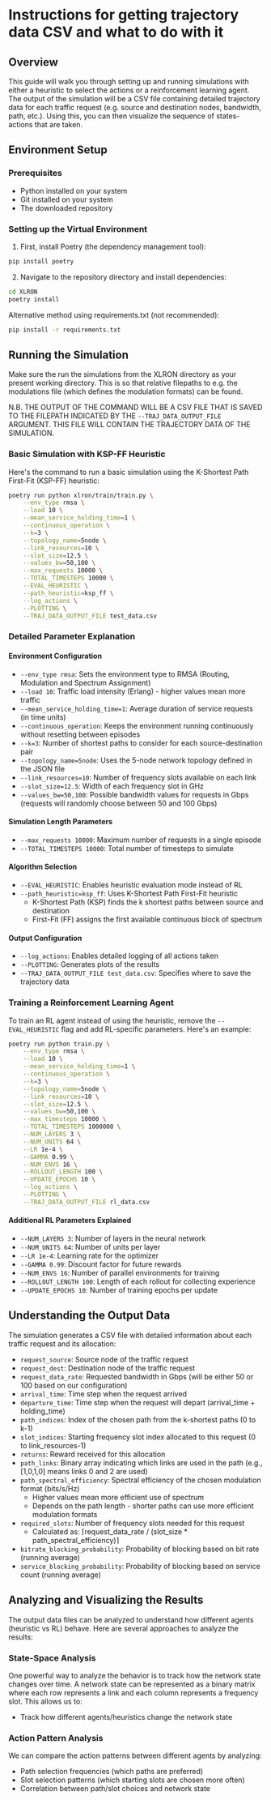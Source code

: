 # Instructions for getting trajectory data CSV and what to do with it


## Overview
This guide will walk you through setting up and running simulations with either a heuristic to select the actions or a reinforcement learning agent. The output of the simulation will be a CSV file containing detailed trajectory data for each traffic request (e.g. source and destination nodes, bandwidth, path, etc.). Using this, you can then visualize the sequence of states-actions that are taken.

## Environment Setup

### Prerequisites
- Python installed on your system
- Git installed on your system
- The downloaded repository

### Setting up the Virtual Environment

1. First, install Poetry (the dependency management tool):
```bash
pip install poetry
```

2. Navigate to the repository directory and install dependencies:
```bash
cd XLRON
poetry install
```

Alternative method using requirements.txt (not recommended):
```bash
pip install -r requirements.txt
```

## Running the Simulation

Make sure the run the simulations from the XLRON directory as your present working directory. This is so that relative filepaths to e.g. the modulations file (which defines the modulation formats) can be found.

N.B. THE OUTPUT OF THE COMMAND WILL BE A CSV FILE THAT IS SAVED TO THE FILEPATH INDICATED BY THE `--TRAJ_DATA_OUTPUT_FILE` ARGUMENT. THIS FILE WILL CONTAIN THE TRAJECTORY DATA OF THE SIMULATION.

### Basic Simulation with KSP-FF Heuristic
Here's the command to run a basic simulation using the K-Shortest Path First-Fit (KSP-FF) heuristic:

```bash
poetry run python xlron/train/train.py \
    --env_type rmsa \
    --load 10 \
    --mean_service_holding_time=1 \
    --continuous_operation \
    --k=3 \
    --topology_name=5node \
    --link_resources=10 \
    --slot_size=12.5 \
    --values_bw=50,100 \
    --max_requests 10000 \
    --TOTAL_TIMESTEPS 10000 \
    --EVAL_HEURISTIC \
    --path_heuristic=ksp_ff \
    --log_actions \
    --PLOTTING \
    --TRAJ_DATA_OUTPUT_FILE test_data.csv
```

### Detailed Parameter Explanation

#### Environment Configuration
- `--env_type rmsa`: Sets the environment type to RMSA (Routing, Modulation and Spectrum Assignment)
- `--load 10`: Traffic load intensity (Erlang) - higher values mean more traffic
- `--mean_service_holding_time=1`: Average duration of service requests (in time units)
- `--continuous_operation`: Keeps the environment running continuously without resetting between episodes
- `--k=3`: Number of shortest paths to consider for each source-destination pair
- `--topology_name=5node`: Uses the 5-node network topology defined in the JSON file
- `--link_resources=10`: Number of frequency slots available on each link
- `--slot_size=12.5`: Width of each frequency slot in GHz
- `--values_bw=50,100`: Possible bandwidth values for requests in Gbps (requests will randomly choose between 50 and 100 Gbps)

#### Simulation Length Parameters
- `--max_requests 10000`: Maximum number of requests in a single episode
- `--TOTAL_TIMESTEPS 10000`: Total number of timesteps to simulate

#### Algorithm Selection
- `--EVAL_HEURISTIC`: Enables heuristic evaluation mode instead of RL
- `--path_heuristic=ksp_ff`: Uses K-Shortest Path First-Fit heuristic
  - K-Shortest Path (KSP) finds the k shortest paths between source and destination
  - First-Fit (FF) assigns the first available continuous block of spectrum

#### Output Configuration
- `--log_actions`: Enables detailed logging of all actions taken
- `--PLOTTING`: Generates plots of the results
- `--TRAJ_DATA_OUTPUT_FILE test_data.csv`: Specifies where to save the trajectory data

### Training a Reinforcement Learning Agent
To train an RL agent instead of using the heuristic, remove the `--EVAL_HEURISTIC` flag and add RL-specific parameters. Here's an example:

```bash
poetry run python train.py \
    --env_type rmsa \
    --load 10 \
    --mean_service_holding_time=1 \
    --continuous_operation \
    --k=3 \
    --topology_name=5node \
    --link_resources=10 \
    --slot_size=12.5 \
    --values_bw=50,100 \
    --max_timesteps 10000 \
    --TOTAL_TIMESTEPS 1000000 \
    --NUM_LAYERS 3 \
    --NUM_UNITS 64 \
    --LR 1e-4 \
    --GAMMA 0.99 \
    --NUM_ENVS 16 \
    --ROLLOUT_LENGTH 100 \
    --UPDATE_EPOCHS 10 \
    --log_actions \
    --PLOTTING \
    --TRAJ_DATA_OUTPUT_FILE rl_data.csv
```

#### Additional RL Parameters Explained
- `--NUM_LAYERS 3`: Number of layers in the neural network
- `--NUM_UNITS 64`: Number of units per layer
- `--LR 1e-4`: Learning rate for the optimizer
- `--GAMMA 0.99`: Discount factor for future rewards
- `--NUM_ENVS 16`: Number of parallel environments for training
- `--ROLLOUT_LENGTH 100`: Length of each rollout for collecting experience
- `--UPDATE_EPOCHS 10`: Number of training epochs per update

## Understanding the Output Data
The simulation generates a CSV file with detailed information about each traffic request and its allocation:

- `request_source`: Source node of the traffic request
- `request_dest`: Destination node of the traffic request
- `request_data_rate`: Requested bandwidth in Gbps (will be either 50 or 100 based on our configuration)
- `arrival_time`: Time step when the request arrived
- `departure_time`: Time step when the request will depart (arrival_time + holding_time)
- `path_indices`: Index of the chosen path from the k-shortest paths (0 to k-1)
- `slot_indices`: Starting frequency slot index allocated to this request (0 to link_resources-1)
- `returns`: Reward received for this allocation
- `path_links`: Binary array indicating which links are used in the path (e.g., [1,0,1,0] means links 0 and 2 are used)
- `path_spectral_efficiency`: Spectral efficiency of the chosen modulation format (bits/s/Hz)
  - Higher values mean more efficient use of spectrum
  - Depends on the path length - shorter paths can use more efficient modulation formats
- `required_slots`: Number of frequency slots needed for this request
  - Calculated as: ⌈request_data_rate / (slot_size * path_spectral_efficiency)⌉
- `bitrate_blocking_probability`: Probability of blocking based on bit rate (running average)
- `service_blocking_probability`: Probability of blocking based on service count (running average)

## Analyzing and Visualizing the Results

The output data files can be analyzed to understand how different agents (heuristic vs RL) behave. Here are several approaches to analyze the results:

### State-Space Analysis
One powerful way to analyze the behavior is to track how the network state changes over time. A network state can be represented as a binary matrix where each row represents a link and each column represents a frequency slot. This allows us to:
- Track how different agents/heuristics change the network state

### Action Pattern Analysis
We can compare the action patterns between different agents by analyzing:
- Path selection frequencies (which paths are preferred)
- Slot selection patterns (which starting slots are chosen more often)
- Correlation between path/slot choices and network state
